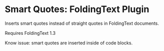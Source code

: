 # Smart Quotes: FoldingText Plugin

Inserts smart quotes instead of straight quotes in FoldingText documents.

Requires FoldingText 1.3

Know issue: smart quotes are inserted inside of code blocks.
